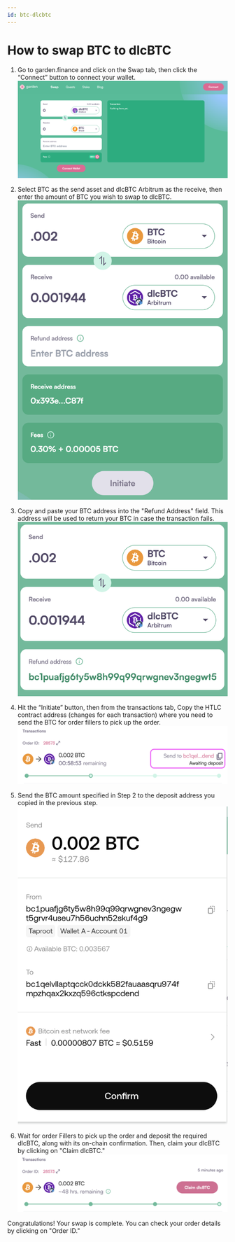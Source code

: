 ```yaml
---
id: btc-dlcbtc
---
```


# How to swap BTC to dlcBTC

1. Go to garden.finance and click on the Swap tab, then click the “Connect” button to connect your wallet.  
   ![step 1](../../images/guide-btc-dlcbtc-1.png)

2. Select BTC as the send asset and dlcBTC Arbitrum as the receive, then enter the amount of BTC you wish to swap to dlcBTC. 
   ![step 2](../../images/guide-btc-dlcbtc-2.png)

3. Copy and paste your BTC address into the "Refund Address" field. This address will be used to return your BTC in case the transaction fails.  
   ![step 3](../../images/guide-btc-dlcbtc-3.png)

4. Hit the “Initiate” button, then from the transactions tab, Copy the HTLC contract address (changes for each transaction) where you need to send the BTC for order fillers to pick up the order. 
   ![step 4](../../images/guide-btc-dlcbtc-4.png)

5. Send the BTC amount specified in Step 2 to the deposit address you copied in the previous step. 
   ![step 5](../../images/guide-btc-dlcbtc-5.png)

6. Wait for order Fillers to pick up the order and deposit the required dlcBTC, along with its on-chain confirmation. Then, claim your dlcBTC by clicking on "Claim dlcBTC." 
   ![step 6](../../images/guide-btc-dlcbtc-6.png)

Congratulations! Your swap is complete. You can check your order details by clicking on "Order ID."
